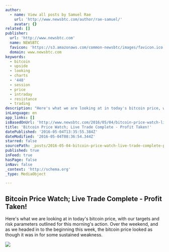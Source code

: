 ```yaml
---
author:
  - name: View all posts by Samuel Rae
    url: 'http://www.newsbtc.com/author/rae-samuel/'
    avatar: {}
related: []
publisher:
  url: 'http://www.newsbtc.com'
  name: NEWSBTC
  favicon: 'https://s3.amazonaws.com/common-newsbtc/images/favicon.ico'
  domain: www.newsbtc.com
keywords:
  - bitcoin
  - upside
  - looking
  - charts
  - '448'
  - session
  - price
  - intraday
  - resistance
  - trading
description: "Here's what we are looking at in today's bitcoin price, with our targets and risk parameters outlined for this morning's action. Over the weekend, and as we headed in to the beginning this week, the bitcoin price looked as though it was in for some sustained weakness."
inLanguage: en
app_links: []
isBasedOnUrl: 'http://www.newsbtc.com/2016/05/04/bitcoin-price-watch-live-trade-complete-profit-taken/'
title: 'Bitcoin Price Watch; Live Trade Complete - Profit Taken!'
datePublished: '2016-05-04T13:35:55.384Z'
dateModified: '2016-05-04T08:36:54.344Z'
starred: false
sourcePath: _posts/2016-05-04-bitcoin-price-watch-live-trade-complete-profit-taken.md
published: true
inFeed: true
hasPage: false
inNav: false
_context: 'http://schema.org'
_type: MediaObject

---
```

<article style=""><h1>Bitcoin Price Watch; Live Trade Complete - Profit Taken!</h1><p>Here's what we are looking at in today's bitcoin price, with our targets and risk parameters outlined for this morning's action. Over the weekend, and as we headed in to the beginning this week, the bitcoin price looked as though it was in for some sustained weakness.</p><img src="http://s3.amazonaws.com/main-newsbtc-images/2016/05/04091434/Screen-Shot-2016-05-04-at-10.07.09.png" /></article>